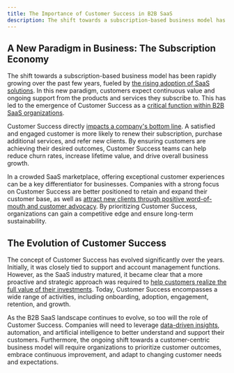 ```yaml
---
title: The Importance of Customer Success in B2B SaaS
description: The shift towards a subscription-based business model has been rapidly growing over the past few years, fueled by the rising adoption of SaaS solutions.
---
```


## A New Paradigm in Business: The Subscription Economy

The shift towards a subscription-based business model has been rapidly growing over the past few years, fueled by [the rising adoption of SaaS solutions](https://hbr.org/2018/01/why-companies-are-shifting-to-subscription-business-models). In this new paradigm, customers expect continuous value and ongoing support from the products and services they subscribe to. This has led to the emergence of Customer Success as a [critical function within B2B SaaS organizations](https://www.forbes.com/sites/forbestechcouncil/2017/12/13/the-rise-of-the-customer-success-manager/?sh=29e63cfd4d4f).

Customer Success directly [impacts a company's bottom line](https://www.gainsight.com/blog/why-customer-success-is-directly-tied-to-revenue/). A satisfied and engaged customer is more likely to renew their subscription, purchase additional services, and refer new clients. By ensuring customers are achieving their desired outcomes, Customer Success teams can help reduce churn rates, increase lifetime value, and drive overall business growth.

In a crowded SaaS marketplace, offering exceptional customer experiences can be a key differentiator for businesses. Companies with a strong focus on Customer Success are better positioned to retain and expand their customer base, as well as [attract new clients through positive word-of-mouth and customer advocacy](https://www.mckinsey.com/business-functions/marketing-and-sales/our-insights/the-new-battleground-for-marketing-led-growth). By prioritizing Customer Success, organizations can gain a competitive edge and ensure long-term sustainability.

## The Evolution of Customer Success

The concept of Customer Success has evolved significantly over the years. Initially, it was closely tied to support and account management functions. However, as the SaaS industry matured, it became clear that a more proactive and strategic approach was required to [help customers realize the full value of their investments](https://www.useriq.com/blog/the-history-and-evolution-of-customer-success/). Today, Customer Success encompasses a wide range of activities, including onboarding, adoption, engagement, retention, and growth.

As the B2B SaaS landscape continues to evolve, so too will the role of Customer Success. Companies will need to leverage [data-driven insights](https://www.cmswire.com/customer-experience/5-trends-shaping-the-future-of-customer-success/), automation, and artificial intelligence to better understand and support their customers. Furthermore, the ongoing shift towards a customer-centric business model will require organizations to prioritize customer outcomes, embrace continuous improvement, and adapt to changing customer needs and expectations.
